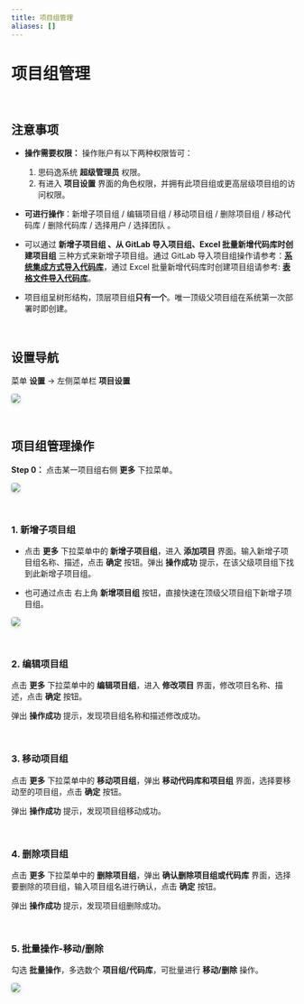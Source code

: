 ```yaml
---
title: 项目组管理
aliases: []
---
```


# 项目组管理

<br />

## 注意事项

-   **操作需要权限：** 操作账户有以下两种权限皆可：

    1. 思码逸系统 **超级管理员** 权限。
    2. 有进入 **项目设置** 界面的角色权限，并拥有此项目组或更高层级项目组的访问权限。

-   **可进行操作**：新增子项目组 / 编辑项目组 / 移动项目组 / 删除项目组 / 移动代码库 / 删除代码库 / 选择用户 / 选择团队 。

-   可以通过 **新增子项目组 、从 GitLab 导入项目组、Excel 批量新增代码库时创建项目组** 三种方式来新增子项目组。通过 GitLab 导入项目组操作请参考：**[系统集成方式导入代码库](quick_start\step_2\4_GitLab_integration.md)**，通过 Excel 批量新增代码库时创建项目组请参考: **[表格文件导入代码库](quick_start\step_2\3_import_repository_from_template.md)**。

-   项目组呈树形结构，顶层项目组**只有一个**。唯一顶级父项目组在系统第一次部署时即创建。

<br />

## 设置导航

菜单 **设置** -> 左侧菜单栏 **项目设置**

<img style="border-radius: 0.3125em;
    box-shadow: 0 2px 4px 0 rgba(34,36,38,.12),0 2px 10px 0 rgba(34,36,38,.08);" src="https://release-note.oss-cn-hongkong.aliyuncs.com/img/Project_setup1.jpg" />

<br />

## 项目组管理操作

**Step 0：** 点击某一项目组右侧 **更多** 下拉菜单。

<img style="border-radius: 0.3125em;
    box-shadow: 0 2px 4px 0 rgba(34,36,38,.12),0 2px 10px 0 rgba(34,36,38,.08);" src="https://release-note.oss-cn-hongkong.aliyuncs.com/img/Project_setup2.png" />

<br />

### 1. 新增子项目组

-   点击 **更多** 下拉菜单中的 **新增子项目组**，进入 **添加项目** 界面。输入新增子项目组名称、描述，点击 **确定** 按钮。弹出 **操作成功** 提示，在该父级项目组下找到此新增子项目组。

-   也可通过点击 右上角 **新增项目组** 按钮，直接快速在顶级父项目组下新增子项目组。

<img style="border-radius: 0.3125em;
    box-shadow: 0 2px 4px 0 rgba(34,36,38,.12),0 2px 10px 0 rgba(34,36,38,.08);" src="https://release-note.oss-cn-hongkong.aliyuncs.com/img/Project_setup3.png" />

<br />

### 2. 编辑项目组

点击 **更多** 下拉菜单中的 **编辑项目组**，进入 **修改项目** 界面，修改项目名称、描述，点击 **确定** 按钮。

弹出 **操作成功** 提示，发现项目组名称和描述修改成功。

<br />

### 3. 移动项目组

点击 **更多** 下拉菜单中的 **移动项目组**，弹出 **移动代码库和项目组** 界面，选择要移动至的项目组，点击 **确定** 按钮。

弹出 **操作成功** 提示，发现项目组移动成功。

<br />

### 4. 删除项目组

点击 **更多** 下拉菜单中的 **删除项目组**，弹出 **确认删除项目组或代码库** 界面，选择要删除的项目组，输入项目组名进行确认，点击 **确定** 按钮。

弹出 **操作成功** 提示，发现项目组删除成功。

<br />

### 5. 批量操作-移动/删除

勾选 **批量操作**，多选数个 **项目组/代码库**，可批量进行 **移动/删除** 操作。

<img style="border-radius: 0.3125em;
    box-shadow: 0 2px 4px 0 rgba(34,36,38,.12),0 2px 10px 0 rgba(34,36,38,.08);" src="https://release-note.oss-cn-hongkong.aliyuncs.com/img/Project_setup4.png" />
